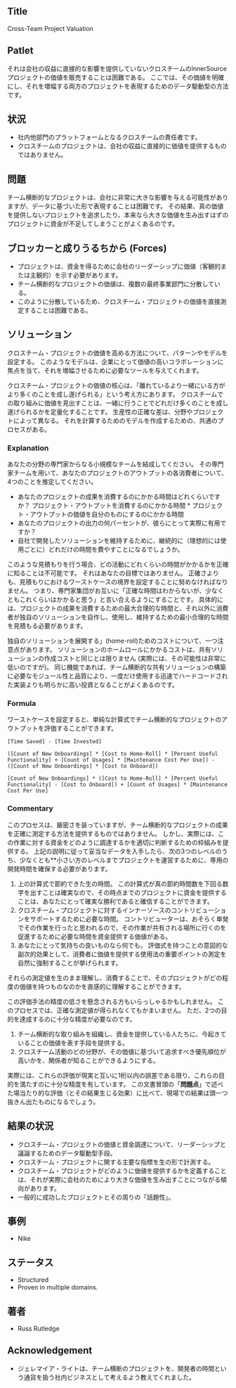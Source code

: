 ## Title

Cross-Team Project Valuation

## Patlet

それは会社の収益に直接的な影響を提供していないクロスチームのInnerSourceプロジェクトの価値を販売することは困難である。
ここでは、その価値を明確にし、それを増幅する両方のプロジェクトを表現するためのデータ駆動型の方法です。

## 状況

* 社内他部門のプラットフォームとなるクロスチームの責任者です。
* クロスチームのプロジェクトは、会社の収益に直接的に価値を提供するものではありません。

## 問題

チーム横断的なプロジェクトは、会社に非常に大きな影響を与える可能性がありますが、データに基づいた形で表現することは困難です。
その結果、真の価値を提供しないプロジェクトを追求したり、本来なら大きな価値を生み出すはずのプロジェクトに資金が不足してしまうことがよくあるのです。

## ブロッカーと成りうるちから (Forces)

* プロジェクトは、資金を得るために会社のリーダーシップに価値（客観的または主観的）を示す必要があります。
* チーム横断的なプロジェクトの価値は、複数の最終事業部門に分散している。
* このように分散しているため、クロスチーム・プロジェクトの価値を直接測定することは困難である。

## ソリューション

クロスチーム・プロジェクトの価値を高める方法について、パターンやモデルを設定する。
このようなモデルは、企業にとって価値の高いコラボレーションに焦点を当て、それを増幅させるために必要なツールを与えてくれます。

クロスチーム・プロジェクトの価値の核心は、「離れているより一緒にいる方がより多くのことを成し遂げられる」という考え方にあります。
クロスチームでの取り組みに価値を見出すことは、一緒に行うことでどれだけ多くのことを成し遂げられるかを定量化することです。
生産性の正確な差は、分野やプロジェクトによって異なる。
それを計算するためのモデルを作成するための、共通のプロセスがある。

### Explanation

あなたの分野の専門家からなる小規模なチームを結成してください。
その専門家チームを用いて、あなたのプロジェクトのアウトプットの各消費者について、4つのことを推定してください。

* あなたのプロジェクトの成果を消費するのにかかる時間はどれくらいですか？
プロジェクト・アウトプットを消費するのにかかる時間 * プロジェクト・アウトプットの価値を自分のものにするのにかかる時間
* あなたのプロジェクトの出力の何パーセントが、彼らにとって実際に有用ですか？
* 自社で開発したソリューションを維持するために、継続的に（理想的には使用ごとに）どれだけの時間を費やすことになるでしょうか。

このような見積もりを行う場合、どの活動にどれくらいの時間がかかるかを正確に知ることは不可能です。 それはあなたの目標ではありません。
正確さよりも、見積もりにおけるワーストケースの境界を設定することに努めなければなりません。
つまり、専門家集団がお互いに「正確な時間はわからないが、少なくともこれくらいはかかると思う」と言い合えるようにすることです。
具体的には、プロジェクトの成果を消費するための最大合理的な時間と、それ以外に消費者が独自のソリューションを自作し、使用し、維持するための最小合理的な時間を見積もる必要があります。

独自のソリューションを展開する」(home-roll)ためのコストについて、一つ注意点があります。 ソリューションのホームロールにかかるコストは、共有ソリューションの作成コストと同じとは限りません (実際には、その可能性は非常に低いのですが)。
同じ機能であれば、チーム横断的な共有ソリューションの構築に必要なモジュール性と品質により、一度だけ使用する迅速でハードコードされた実装よりも明らかに高い投資となることがよくあるのです。

### Formula

ワーストケースを設定すると、単純な計算式でチーム横断的なプロジェクトのアウトプットを評価することができます。

```
[Time Saved] - [Time Invested]

([Count of New Onboardings] * [Cost to Home-Roll] * [Percent Useful Functionality] + [Count of Usages] * [Maintenance Cost Per Use]) - ([Count of New Onboardings] * [Cost to Onboard])

[Count of New Onboardings] * ([Cost to Home-Roll] * [Percent Useful Functionality] - [Cost to Onboard]) + [Count of Usages] * [Maintenance Cost Per Use]
```

### Commentary

このプロセスは、厳密さを装っていますが、チーム横断的なプロジェクトの成果を正確に測定する方法を提供するものではありません。
しかし、実際には、この作業に対する資金をどのように調達するかを適切に判断するための枠組みを提供する。
上記の説明に従って妥当なデータを入手したら、次の3つのレベルのうち、少なくとも**小さい方のレベルまでプロジェクトを運営するために、専用の開発時間を確保する必要があります。

1. 上の計算式で節約できた生の時間。 この計算式が真の節約時間数を下回る数字を出すことは確実なので、その時点までのプロジェクトに資金を提供することは、あなたにとって確実な勝利であると確信することができます。
1. クロスチーム・プロジェクトに対するインナーソースのコントリビューションをサポートするために必要な時間。 コントリビューターは、おそらく単発でその作業を行ったと思われるので、その作業が共有される場所に行くのを促進するために必要な時間を資金提供する価値がある。
1. あなたにとって気持ちの良いものなら何でも。 評価式を持つことの意図的な副次的効果として、消費者に価値を提供する使用法の重要ポイントの測定を自然に強制することが挙げられます。

それらの測定値を生のまま理解し、消費することで、そのプロジェクトがどの程度の価値を持つものなのかを直感的に理解することができます。

この評価手法の精度の低さを懸念される方もいらっしゃるかもしれません。 このプロセスでは、正確な測定値が得られなくてもかまいません。 ただ、2つの目的を達成するのに十分な精度が必要なのです。

1. チーム横断的な取り組みを組織し、資金を提供している人たちに、今起きていることの価値を表す手段を提供する。
1. クロスチーム活動のどの分野が、その価値に基づいて追求すべき優先順位が高いかを、関係者が知ることができるようにする。

実際には、これらの評価が現実と互いに1桁以内の誤差である限り、これらの目的を満たすのに十分な精度を有しています。
この文書冒頭の「**問題点**」で述べた場当たり的な評価（とその結果生じる効果）に比べて、現場での結果は頭一つ抜きん出たものになるでしょう。

## 結果の状況

* クロスチーム・プロジェクトの価値と資金調達について、リーダーシップと議論するためのデータ駆動型手段。
* クロスチーム・プロジェクトに関する主要な指標を生の形で計測する。
* クロスチーム・プロジェクトがどのように価値を提供するかを定義することは、それが実際に会社のためにより大きな価値を生み出すことにつながる傾向があります。
* 一般的に成功したプロジェクトとその周りの「話題性」。

## 事例

* Nike

## ステータス

* Structured
* Proven in multiple domains.

## 著者

* Russ Rutledge

## Acknowledgement

* ジェレマイア・ライトは、チーム横断のプロジェクトを、開発者の時間という通貨を扱う社内ビジネスとして考えるよう教えてくれました。
